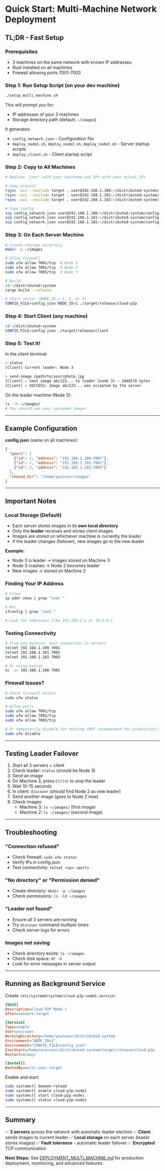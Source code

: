 # Quick Start: Multi-Machine Network Deployment

## TL;DR - Fast Setup

### Prerequisites
- 3 machines on the same network with known IP addresses
- Rust installed on all machines
- Firewall allowing ports 7001-7003

### Step 1: Run Setup Script (on your dev machine)

```bash
./setup_multi_machine.sh
```

This will prompt you for:
- IP addresses of your 3 machines
- Storage directory path (default: `~/images`)

It generates:
- `config_network.json` - Configuration file
- `deploy_node1.sh`, `deploy_node2.sh`, `deploy_node3.sh` - Server startup scripts
- `deploy_client.sh` - Client startup script

### Step 2: Copy to All Machines

```bash
# Replace 'user' with your username and IPs with your actual IPs

# Copy project
rsync -avz --exclude target . user@192.168.1.100:~/distributed-system/
rsync -avz --exclude target . user@192.168.1.101:~/distributed-system/
rsync -avz --exclude target . user@192.168.1.102:~/distributed-system/

# Copy config
scp config_network.json user@192.168.1.100:~/distributed-system/config.json
scp config_network.json user@192.168.1.101:~/distributed-system/config.json
scp config_network.json user@192.168.1.102:~/distributed-system/config.json
```

### Step 3: On Each Server Machine

```bash
# Create storage directory
mkdir -p ~/images

# Allow firewall
sudo ufw allow 7001/tcp  # Node 1
sudo ufw allow 7002/tcp  # Node 2
sudo ufw allow 7003/tcp  # Node 3

# Build
cd ~/distributed-system
cargo build --release

# Start server (NODE_ID = 1, 2, or 3)
CONFIG_FILE=config.json NODE_ID=1 ./target/release/cloud-p2p
```

### Step 4: Start Client (any machine)

```bash
cd ~/distributed-system
CONFIG_FILE=config.json ./target/release/client
```

### Step 5: Test It!

In the client terminal:

```bash
> status
[Client] Current leader: Node 3

> send-image /path/to/your/photo.jpg
[Client] ✓ Sent image abc123... to leader (node 3) — 1048576 bytes
[Client] ✓ SUCCESS: Image abc123... was accepted by the server
```

On the leader machine (Node 3):

```bash
ls -lh ~/images/
# You should see your uploaded image!
```

---

## Example Configuration

**config.json** (same on all machines):
```json
{
  "peers": [
    {"id": 1, "address": "192.168.1.100:7001"},
    {"id": 2, "address": "192.168.1.101:7001"},
    {"id": 3, "address": "192.168.1.102:7003"}
  ],
  "shared_dir": "/home/youruser/images"
}
```

---

## Important Notes

### Local Storage (Default)
- Each server stores images in its **own local directory**
- Only the **leader** receives and stores client images
- Images are stored on whichever machine is currently the leader
- If the leader changes (failover), new images go to the new leader

**Example:**
- Node 3 is leader → images stored on Machine 3
- Node 3 crashes → Node 2 becomes leader
- New images → stored on Machine 2

### Finding Your IP Address

```bash
# Linux
ip addr show | grep "inet "

# Mac
ifconfig | grep "inet "

# Look for addresses like 192.168.1.x or 10.0.0.x
```

### Testing Connectivity

```bash
# From any machine, test connection to servers
telnet 192.168.1.100 7001
telnet 192.168.1.101 7002
telnet 192.168.1.102 7003

# Or using netcat
nc -zv 192.168.1.100 7001
```

### Firewall Issues?

```bash
# Check firewall status
sudo ufw status

# Allow ports
sudo ufw allow 7001/tcp
sudo ufw allow 7002/tcp
sudo ufw allow 7003/tcp

# Or temporarily disable for testing (NOT recommended for production!)
sudo ufw disable
```

---

## Testing Leader Failover

1. Start all 3 servers + client
2. Check leader: `status` (should be Node 3)
3. Send an image
4. On Machine 3, press `Ctrl+C` to stop the leader
5. Wait 10-15 seconds
6. In client: `discover` (should find Node 2 as new leader)
7. Send another image (goes to Node 2 now)
8. Check images:
   - Machine 3: `ls ~/images/` (first image)
   - Machine 2: `ls ~/images/` (second image)

---

## Troubleshooting

### "Connection refused"
- Check firewall: `sudo ufw status`
- Verify IPs in config.json
- Test connectivity: `telnet <ip> <port>`

### "No directory" or "Permission denied"
- Create directory: `mkdir -p ~/images`
- Check permissions: `ls -ld ~/images`

### "Leader not found"
- Ensure all 3 servers are running
- Try `discover` command multiple times
- Check server logs for errors

### Images not saving
- Check directory exists: `ls ~/images`
- Check disk space: `df -h`
- Look for error messages in server output

---

## Running as Background Service

Create `/etc/systemd/system/cloud-p2p-node1.service`:

```ini
[Unit]
Description=Cloud P2P Node 1
After=network.target

[Service]
Type=simple
User=youruser
WorkingDirectory=/home/youruser/distributed-system
Environment="NODE_ID=1"
Environment="CONFIG_FILE=config.json"
ExecStart=/home/youruser/distributed-system/target/release/cloud-p2p
Restart=always

[Install]
WantedBy=multi-user.target
```

Enable and start:

```bash
sudo systemctl daemon-reload
sudo systemctl enable cloud-p2p-node1
sudo systemctl start cloud-p2p-node1
sudo systemctl status cloud-p2p-node1
```

---

## Summary

✅ **3 servers** across the network with automatic leader election
✅ **Client** sends images to current leader
✅ **Local storage** on each server (leader stores images)
✅ **Fault tolerance** - automatic leader failover
✅ **Encrypted** TCP communication

**Next Steps:** See [DEPLOYMENT_MULTI_MACHINE.md](DEPLOYMENT_MULTI_MACHINE.md) for production deployment, monitoring, and advanced features.

